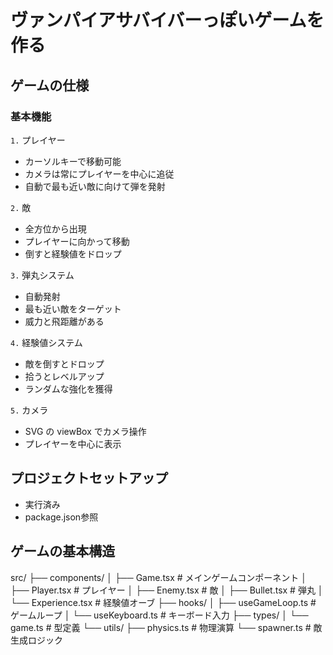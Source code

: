 # ヴァンパイアサバイバーっぽいゲームを作る

## ゲームの仕様

### 基本機能

`1.` プレイヤー

- カーソルキーで移動可能
- カメラは常にプレイヤーを中心に追従
- 自動で最も近い敵に向けて弾を発射

`2.` 敵

- 全方位から出現
- プレイヤーに向かって移動
- 倒すと経験値をドロップ

`3.` 弾丸システム

- 自動発射
- 最も近い敵をターゲット
- 威力と飛距離がある

`4.` 経験値システム

- 敵を倒すとドロップ
- 拾うとレベルアップ
- ランダムな強化を獲得

`5.` カメラ

- SVG の viewBox でカメラ操作
- プレイヤーを中心に表示

## プロジェクトセットアップ

- 実行済み
- package.json参照

## ゲームの基本構造

src/
├── components/
│   ├── Game.tsx         # メインゲームコンポーネント
│   ├── Player.tsx       # プレイヤー
│   ├── Enemy.tsx        # 敵
│   ├── Bullet.tsx       # 弾丸
│   └── Experience.tsx   # 経験値オーブ
├── hooks/
│   ├── useGameLoop.ts   # ゲームループ
│   └── useKeyboard.ts   # キーボード入力
├── types/
│   └── game.ts          # 型定義
└── utils/
    ├── physics.ts       # 物理演算
    └── spawner.ts       # 敵生成ロジック
